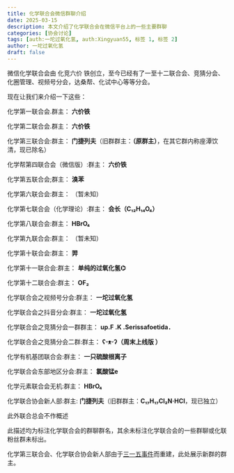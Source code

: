 ```yaml
---
title: 化学联合会微信群聊介绍
date: 2025-03-15
description: 本文介绍了化学联合会在微信平台上的一些主要群聊
categories: [协会讨论]
tags: [auth:一坨过氧化氢, auth:Xingyuan55, 标签 1, 标签 2]
author: 一坨过氧化氢
draft: false
---
```


微信化学联合会由 化竞六价 铁创立，至今已经有了一至十二联合会、竞猜分会、化圈管理、视频号分会，达桑帮、化试中心等等分会。

现在让我们来介绍一下这些：

化学第一联合会.群主： **六价铁**

化学第二联合会.群主： **六价铁**

化学第三联合会:群主： **门捷列夫**（旧群群主：**（原群主）**，在其它群内称座潭饮清，现已除名）

化学帮第四联合会（微信版）:群主： **六价铁**

化学第五联合会;群主： **溴苯**

化学第六联合会:群主： （暂未知）

化学第七联合会（化学理论）:群主： **会长（C₁₂H₁₄O₄）**

化学第八联合会:群主： **HBrO₄**

化学第九联合会:群主： （暂未知）

化学第十联合会:群主： **羿**

化学第十一联合会:群主： **单纯的过氧化氢⌬**

化学第十二联合会:群主： **OF₂**

化学联合会之视频号分会:群主： **一坨过氧化氢**

化学联合会之抖音分会:群主： **一坨过氧化氢**

化学联合会之竞猜分会一群群主： **up.F .K .Serissafoetida．** 

化学联合会之竞猜分会二群:群主： **ʕᵕᴥᵕʔ（周末上线版 ⁧ （**

化学有机基团联合会:群主： **一只硫酸根离子**

化学联合会东部地区分会:群主： **氯酸锰e**

化学元素联合会无机:群主： **HBrO₄**

化学联合协会新人部:群主:  **门捷列夫**（旧群群主：**C₁₇H₁₇Cl₂N·HCl**，现已独立）

此外联合总会不作概述

此描述均为标注化学联合会的群聊群名，其余未标注化学联合会的一些群聊或化联粉丝群未标出。

化学第三联合会、化学联合协会新人部由于[三一五事件](250315event)而重建，此处展示新群的群主。
